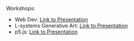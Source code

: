 Workshops:
- Web Dev: [Link to Presentation](https://docs.google.com/presentation/d/1MOZgHmw1Q0qFAg8whfWKCn4Q8uvxP3wz2LOKi7nSQR8/edit?usp=sharing)
- L-systems Generative Art: [Link to Presentation](https://docs.google.com/presentation/d/1lvatm5EUPrhywhtXJomYdzAMqK2Wz2vnEEnNGCJ-CQI/edit?usp=sharing)
- p5.js: [Link to Presentation](https://docs.google.com/presentation/d/1fapKARb05NT7Vsk3z07C3IiZc5F767bQtANFkhq2HOk/edit?usp=sharing)